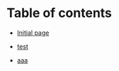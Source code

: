 # Table of contents

* [Initial page](README.md)

* [test](test.md)

* [aaa](https://github.com/sun0916/test/edit/master/SUMMARY.md)
